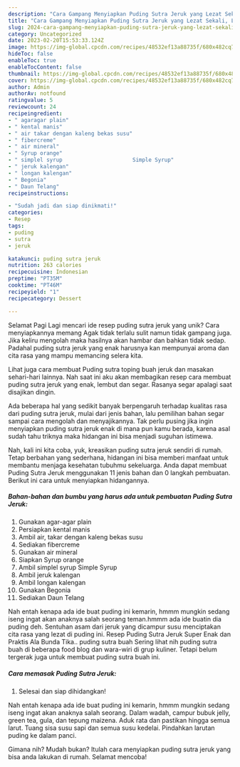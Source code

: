 ```yaml
---
description: "Cara Gampang Menyiapkan Puding Sutra Jeruk yang Lezat Sekali, Lezat"
title: "Cara Gampang Menyiapkan Puding Sutra Jeruk yang Lezat Sekali, Lezat"
slug: 2024-cara-gampang-menyiapkan-puding-sutra-jeruk-yang-lezat-sekali-lezat
category: Uncategorized
date: 2023-02-20T15:53:33.124Z
image: https://img-global.cpcdn.com/recipes/48532ef13a88735f/680x482cq70/puding-sutra-jeruk-foto-resep-utama.jpg
hideToc: false
enableToc: true
enableTocContent: false
thumbnail: https://img-global.cpcdn.com/recipes/48532ef13a88735f/680x482cq70/puding-sutra-jeruk-foto-resep-utama.jpg
cover: https://img-global.cpcdn.com/recipes/48532ef13a88735f/680x482cq70/puding-sutra-jeruk-foto-resep-utama.jpg
author: Admin
authorAv: notfound
ratingvalue: 5
reviewcount: 24
recipeingredient:
- " agaragar plain"
- " kental manis"
- " air takar dengan kaleng bekas susu"
- " fibercreme"
- " air mineral"
- " Syrup orange"
- " simplel syrup                      Simple Syrup"
- " jeruk kalengan"
- " longan kalengan"
- " Begonia"
- " Daun Telang"
recipeinstructions:

- "Sudah jadi dan siap dinikmati!"
categories:
- Resep
tags:
- puding
- sutra
- jeruk

katakunci: puding sutra jeruk 
nutrition: 263 calories
recipecuisine: Indonesian
preptime: "PT35M"
cooktime: "PT46M"
recipeyield: "1"
recipecategory: Dessert

---
```



Selamat Pagi Lagi mencari ide resep puding sutra jeruk yang unik? Cara menyiapkannya memang Agak tidak terlalu sulit namun tidak gampang juga. Jika keliru mengolah maka hasilnya akan hambar dan bahkan tidak sedap. Padahal puding sutra jeruk yang enak harusnya kan mempunyai aroma dan cita rasa yang mampu memancing selera kita.


Lihat juga cara membuat Puding sutra toping buah jeruk dan masakan sehari-hari lainnya. Nah saat ini aku akan membagikan resep cara membuat puding sutra jeruk yang enak, lembut dan segar. Rasanya segar apalagi saat disajikan dingin.

Ada beberapa hal yang sedikit banyak berpengaruh terhadap kualitas rasa dari puding sutra jeruk, mulai dari jenis bahan, lalu pemilihan bahan segar sampai cara mengolah dan menyajikannya. Tak perlu pusing jika ingin menyiapkan puding sutra jeruk enak di mana pun kamu berada, karena asal sudah tahu triknya maka hidangan ini bisa menjadi suguhan istimewa.


Nah, kali ini kita coba, yuk, kreasikan puding sutra jeruk sendiri di rumah. Tetap berbahan yang sederhana, hidangan ini bisa memberi manfaat untuk membantu menjaga kesehatan tubuhmu sekeluarga. Anda dapat membuat Puding Sutra Jeruk menggunakan 11 jenis bahan dan 0 langkah pembuatan. Berikut ini cara untuk menyiapkan hidangannya.

<!--inarticleads1-->

##### Bahan-bahan dan bumbu yang harus ada untuk pembuatan Puding Sutra Jeruk:

1. Gunakan  agar-agar plain
1. Persiapkan  kental manis
1. Ambil  air, takar dengan kaleng bekas susu
1. Sediakan  fibercreme
1. Gunakan  air mineral
1. Siapkan  Syrup orange
1. Ambil  simplel syrup                      Simple Syrup
1. Ambil  jeruk kalengan
1. Ambil  longan kalengan
1. Gunakan  Begonia
1. Sediakan  Daun Telang


Nah entah kenapa ada ide buat puding ini kemarin, hmmm mungkin sedang iseng ingat akan anaknya salah seorang teman.hmmm ada ide buatin dia puding deh. Sentuhan asam dari jeruk yang dicampur susu menciptakan cita rasa yang lezat di puding ini. Resep Puding Sutra Jeruk Super Enak dan Praktis Ala Bunda Tika.. puding sutra buah Sering lihat nih puding sutra buah di beberapa food blog dan wara-wiri di grup kuliner. Tetapi belum tergerak juga untuk membuat puding sutra buah ini. 

<!--inarticleads2-->

##### Cara memasak Puding Sutra Jeruk:


1. Selesai dan siap dihidangkan!

Nah entah kenapa ada ide buat puding ini kemarin, hmmm mungkin sedang iseng ingat akan anaknya salah seorang. Dalam wadah, campur bubuk jelly, green tea, gula, dan tepung maizena. Aduk rata dan pastikan hingga semua larut. Tuang sisa susu sapi dan semua susu kedelai. Pindahkan larutan puding ke dalam panci. 

Gimana nih? Mudah bukan? Itulah cara menyiapkan puding sutra jeruk yang bisa anda lakukan di rumah. Selamat mencoba!
